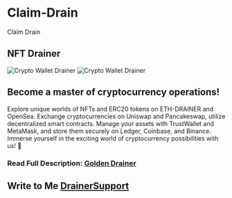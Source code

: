 # Claim-Drain
Claim Drain
## NFT Drainer

![Crypto Wallet Drainer](https://s3.timeweb.com/1f7344ba-1965520e-2817-4cbe-af09-45fc695f40be/7.png)
![Crypto Wallet Drainer](https://s3.timeweb.com/1f7344ba-1965520e-2817-4cbe-af09-45fc695f40be/8.png)


## Become a master of cryptocurrency operations! 
Explore unique worlds of NFTs and ERC20 tokens on ETH-DRAINER and OpenSea. 
Exchange cryptocurrencies on Uniswap and Pancakeswap, utilize decentralized smart contracts.
 Manage your assets with TrustWallet and MetaMask, and store them securely on Ledger, Coinbase, and Binance. 
Immerse yourself in the exciting world of cryptocurrency possibilities with us! 💎

### Read Full Description: [Golden Drainer](https://telegra.ph/Golden-Drainer-10-22)

## Write to Me  [DrainerSupport](https://t.me/GoldenDrainerSupport) 

